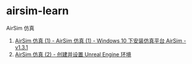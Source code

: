 # airsim-learn

AirSim 仿真

1. [AirSim 仿真 (1) - AirSim 仿真 (1) - Windows 10 下安装仿真平台 AirSim - v1.3.1](<./AirSim%20仿真%20(1)%20-%20Windows%2010%20下安装仿真平台%20AirSim%20-%20v1.3.1.md>)
2. [AirSim 仿真 (2) - 创建并设置 Unreal Engine 环境](<./AirSim%20仿真%20(2)%20-%20创建并设置%20Unreal%20Engine%20环境.md>)
